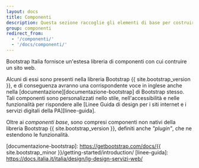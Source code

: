 ```yaml
---
layout: docs
title: Componenti
description: Questa sezione raccoglie gli elementi di base per costruire un sito basato su Bootstrap Italia.
group: componenti
redirect_from:
  - '/componenti/'
  - '/docs/componenti/'
---
```


Bootstrap Italia fornisce un'estesa libreria di componenti con cui contruire un sito web.

Alcuni di essi sono presenti nella libreria Bootstrap {{ site.bootstrap_version }}, e di conseguenza avranno una corrispondente voce in inglese anche nella [documentazione][documentazione-bootstrap] di Bootstrap stesso. Tali componenti sono personalizzati nello stile, nell'accessibilità e nelle funzionalità per rispondere alle [Linee Guida di design per i siti internet e i servizi digitali della PA][linee-guida].

Oltre ai _componenti base_, sono compresi componenti non nativi della libreria Bootstrap {{ site.bootstrap_version }}, definiti anche _"plugin"_, che ne estendono le funzionalità.

[documentazione-bootstrap]: https://getbootstrap.com/docs/{{ site.bootstrap_minor }}/getting-started/introduction/
[linee-guida]: https://docs.italia.it/italia/design/lg-design-servizi-web/
